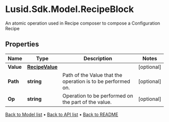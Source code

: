 # Lusid.Sdk.Model.RecipeBlock
An atomic operation used in Recipe composer to compose a Configuration Recipe

## Properties

Name | Type | Description | Notes
------------ | ------------- | ------------- | -------------
**Value** | [**RecipeValue**](RecipeValue.md) |  | [optional] 
**Path** | **string** | Path of the Value that the operation is to be performed on. | [optional] 
**Op** | **string** | Operation to be performed on the part of the value. | [optional] 

[Back to Model list](../README.md#documentation-for-models) &#8226; [Back to API list](../README.md#documentation-for-api-endpoints) &#8226; [Back to README](../README.md)

